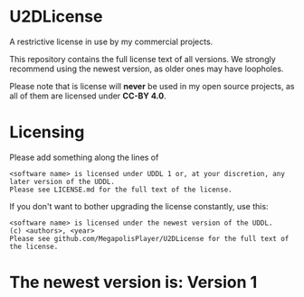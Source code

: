# U2DLicense

A restrictive license in use by my commercial projects.

This repository contains the full license text of all versions. We strongly recommend using the newest version, as older ones may have loopholes.

Please note that is license will **never** be used in my open source projects, as all of them are licensed under **CC-BY 4.0**.

# Licensing

Please add something along the lines of
```
<software name> is licensed under UDDL 1 or, at your discretion, any later version of the UDDL.
Please see LICENSE.md for the full text of the license.
```

If you don't want to bother upgrading the license constantly, use this:
```
<software name> is licensed under the newest version of the UDDL.
(c) <authors>, <year>
Please see github.com/MegapolisPlayer/U2DLicense for the full text of the license.
```

# The newest version is: Version 1
